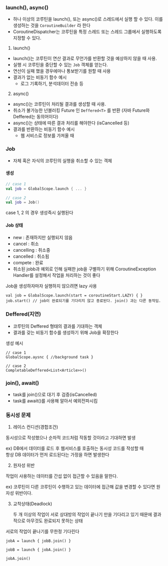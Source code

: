### launch(), async()

- 하나 이상의 코루틴을 launch(), 또는 async()로 스레드에서 실행 할 수 있다. 이를 생성하는 것을 `CoroutineBuilder` 라 한다
- CoroutineDispatcher는 코루틴을 특정 스레드 또는 스레드 그룹에서 실행하도록 지정할 수 있다.

1. launch()
- launch()는 코루틴이 연산 결과로 무언가를 반환할 것을 예상하지 않을 때 사용. 
- 실행 시 코루틴을 중단할 수 있는 `Job` 객체를 얻는다.
- 연산이 실패 했을 경우에마나 통보받기를 원할 때 사용
- 결과가 없는 비동기 함수 예시
  - 로그 기록하기, 분석데이터 전송 등

2. async()
- async()는 코루틴이 처리될 결과를 생성할 때 사용. 
- 취소가 불가능한 넌블러킹 Future 인 `Deffered<T>` 를 반환 (자바 Future와 Deffered는 동의어이다)
- async()는 상태에 따른 결과 처리를 해야한다 (isCancelled 등)
- 결과를 반환하는 비동기 함수 예시
  - 웹 서비스로 정보를 가져올 때

### Job
- 자체 혹은 자식의 코루틴의 실행을 취소할 수 있는 객체
#### 생성
```kotlin
// case 1
val job = GlobalScope.launch { ... }

// case 2
val job = Job()
```
case 1, 2 의 경우 생성즉시 실행된다

#### Job 상태
- new : 존재하지만 실행되지 않음
- cancel : 취소
- cancelling : 취소중
- cancelled : 취소됨
- compete : 완료
- 취소된 jobb과 예외로 인해 실패한 job을 구별하기 위해 CoroutineException Handler를 설정해서 작업을 처리하는 것이 좋다

Job을 생성하자마자 실행하지 않으려면 lazy 사용
```
val job = GlobalScope.launch(start = coroutineStart.LAZY) { }
job.start() // job이 완료되기를 기다리지 않고 종료된다. join() 과는 다른 동작임.
```

### Deffered(지연)
- 코루틴의 Deffered<T> 형태의 결과를 기대하는 객체
- 결과를 갖는 비동기 함수를 생성하기 위해 Job을 확장한다


생성 예시
```
// case 1 
GlobalScope.aysnc { //background task }

// case 2
CompletableDeffered<List<Article>>()
```


### join(), await()
- task를 join()으로 대기 후 검증(isCancelled)
- task를 await()를 사용해 알아서 예외전파시킴

### 동시성 문제

1. 레이스 컨디션(경합조건)

  동시성으로 작성했으나 순차적 코드처럼 작동할 것이라고 기대하면 발생  

  ex) DB에서 데이터를 로드 후 웹서비스를 호출하는 동시성 코드를 작성할 때  
    항상 DB 데이터가 먼저 로드된다는 가정을 하면 발생한다

2. 원자성 위반

  작업이 사용하는 데이터를 간섭 없이 접근할 수 있음을 말한다.  

  ex) 코루틴이 다른 코루틴이 수행하고 있는 데이터에 접근해 값을 변경할 수 있다면 원자성 위반이다.
  
3. 교착상태(Deadlock)
  
   두 개 이상의 작업이 서로 상대방의 작업이 끝나기 만을 기다리고 있기 때문에 결과적으로 아무것도 완료되지 못하는 상태
  
  서로의 작업이 끝나기를 무한정 기다린다
  ```
  jobA = launch { jobB.join() }
  
  jobB = launch { jobA.join() }
  
  jobA.join()
  ```
 
